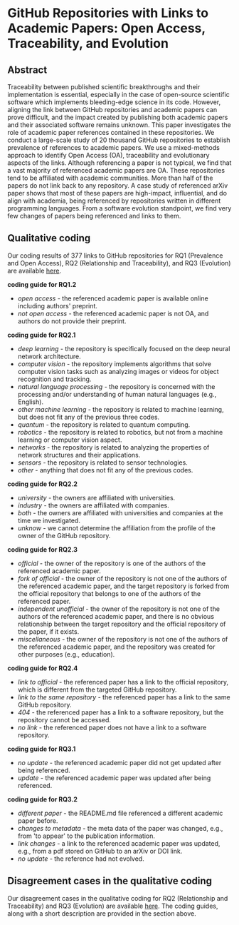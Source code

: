 # GitHub Repositories with Links to Academic Papers: Open Access, Traceability, and Evolution

## Abstract

Traceability between published scientific breakthroughs and their implementation is essential, especially in the case of open-source scientific software which implements bleeding-edge science in its code. However, aligning the link between GitHub repositories and academic papers can prove difficult, and the impact created by publishing both academic papers and their associated software remains unknown. This paper investigates the role of academic paper references contained in these repositories. We conduct a large-scale study of 20 thousand GitHub repositories to establish prevalence of references to academic papers. We use a mixed-methods approach to identify Open Access (OA), traceability and evolutionary aspects of the links. Although referencing a paper is not typical, we find that a vast majority of referenced academic papers are OA. These repositories tend to be affiliated with academic communities. More than half of the papers do not link back to any repository. A case study of referenced arXiv paper shows that most of these papers are high-impact, influential, and do align with academia, being referenced by repositories written in different programming languages. From a software evolution standpoint, we find very few changes of papers being referenced and links to them.

## Qualitative coding
  Our coding results of 377 links to GitHub repositories for RQ1 (Prevalence and Open Access), RQ2 (Relationship and Traceability), and RQ3 (Evolution) are available [here](https://docs.google.com/spreadsheets/d/e/2PACX-1vQ7gkxqJpzsa4T2ZuZg-VfAvD9U4r-XbpmwdlkK3k_RZ5Jc8bhgLK6I6xHj_KSTHTZaoJg-SqcE2yPj/pubhtml).
  
 **coding guide for RQ1.2**
 - *open access* - the referenced academic paper is available online including authors' preprint.
 - *not open access* - the referenced academic paper is not OA, and authors do not provide their preprint.
 
 **coding guide for RQ2.1**
- *deep learning* - the repository is specifically focused on the deep neural network architecture.
- *computer vision* - the repository implements algorithms that solve computer vision tasks such as analyzing images or videos for object recognition and tracking.
- *natural language processing* - the repository is concerned with the processing and/or understanding of human natural languages (e.g., English).
- *other machine learning* - the repository is related to machine learning, but does not fit any of the previous three codes.
- *quantum* - the repository is related to quantum computing.
- *robotics* - the repository is related to robotics, but not from a machine learning or computer vision aspect.
- *networks* - the repository is related to analyzing the properties of network structures and their applications.
- *sensors* - the repository is related to sensor technologies.
- *other* - anything that does not fit any of the previous codes.

 **coding guide for RQ2.2**
- *university* - the owners are affiliated with universities.
- *industry* - the owners are affiliated with companies.
- *both* - the owners are affiliated with universities and companies at the time we investigated.
- *unknow* - we cannot determine the affiliation from the profile of the owner of the GitHub repository.

 **coding guide for RQ2.3**
- *official* - the owner of the repository is one of the authors of the referenced academic paper.
- *fork of official* - the owner of the repository is not one of the authors of the referenced academic paper, and the target repository is forked from the official repository that belongs to one of the authors of the referenced paper.
- *independent unofficial* - the owner of the repository is not one of the authors of the referenced academic paper, and there is no obvious relationship between the target repository and the official repository of the paper, if it exists.
- *miscellaneous* - the owner of the repository is not one of the authors of the referenced academic paper, and the repository was created for other purposes (e.g., education).

 **coding guide for RQ2.4**
- *link to official* - the referenced paper has a link to the official repository, which is different from the targeted GitHub repository.
- *link to the same repository* - the referenced paper has a link to the same GitHub repository.
- *404* - the referenced paper has a link to a software repository, but the repository cannot be accessed.
- *no link* - the referenced paper does not have a link to a software repository.

 **coding guide for RQ3.1**
- *no update* - the referenced academic paper did not get updated after being referenced.
- *update* - the referenced academic paper was updated after being referenced.

 **coding guide for RQ3.2**
- *different paper* - the README.md file referenced a different academic paper before. 
- *changes to metadata* - the meta data of the paper was changed, e.g., from 'to appear' to the publication information.
- *link changes* - a link to the referenced academic paper was updated, e.g., from a pdf stored on GitHub to an arXiv or DOI link.
- *no update* - the reference had not evolved.

 ## Disagreement cases in the qualitative coding
  Our disagreement cases in the qualitative coding for RQ2 (Relationship and Traceability) and RQ3 (Evolution) are available [here](https://docs.google.com/spreadsheets/d/e/2PACX-1vQyaqoz-JPyUBstzqNfJSWvNV9cFfc9uOmJy8CQjHGkj-qDnNl-WKMOZikUafEz2s6-XWgUV_hhhEWT/pubhtml#). The coding guides, along with a short description are provided in the section above. 
  
 
